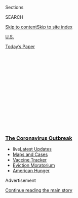 <div id="app">

<div id="standalone-header">

<div class="interactive-masthead NYTAppHideMasthead css-qz70u6 e1suatyy0">

<div class="section css-ui9rw0 e1suatyy2">

<div class="css-eph4ug er09x8g0">

<div class="css-6n7j50">

</div>

<span class="css-1dv1kvn">Sections</span>

<div class="css-10488qs">

<span class="css-1dv1kvn">SEARCH</span>

</div>

[Skip to content](#site-content)[Skip to site
index](#site-index)

</div>

<div id="masthead-section-label" class="css-1wr3we4 eaxe0e00">

[U.S.](https://www.nytimes3xbfgragh.onion/section/us)

</div>

<div class="css-10698na e1huz5gh0">

</div>

</div>

<div id="masthead-bar-one" class="section hasLinks css-15hmgas e1csuq9d3">

<div class="css-uqyvli e1csuq9d0">

</div>

<div class="css-1uqjmks e1csuq9d1">

</div>

<div class="css-9e9ivx">

[](https://myaccount.nytimes3xbfgragh.onion/auth/login?response_type=cookie&client_id=vi)

</div>

<div class="css-1bvtpon e1csuq9d2">

[Today’s
Paper](https://www.nytimes3xbfgragh.onion/section/todayspaper)

</div>

</div>

</div>

<div class="css-1aor85t" style="opacity:0.000000001;z-index:-1;visibility:hidden">

<div class="css-1hqnpie">

<div class="css-epjblv">

<span class="css-17xtcya">[U.S.](/section/us)</span><span class="css-x15j1o">|</span><span class="css-fwqvlz">Where
the Virus Is Sending People to
Hospitals</span>

</div>

<div class="css-k008qs">

<div class="css-1iwv8en">

<span class="css-18z7m18"></span>

<div>

</div>

</div>

<span class="css-1n6z4y">https://nyti.ms/2ZPsjHF</span>

<div class="css-1705lsu">

<div class="css-4xjgmj">

<div class="css-4skfbu" data-role="toolbar" data-aria-label="Social Media Share buttons, Save button, and Comments Panel with current comment count" data-testid="share-tools">

  - 
  - 
  - 
  - 
    
    <div class="css-6n7j50">
    
    </div>

  - 
  - 

</div>

</div>

</div>

</div>

</div>

</div>

<div class="css-mij9hh">

<div class="css-l9svim">

### [<span class="css-pa1jbp"><span class="css-1rxm0ex">The Coronavirus</span><span class="css-1rxm0ex"> Outbreak</span></span>](https://www.nytimes3xbfgragh.onion/news-event/coronavirus?name=styln-coronavirus-national&region=TOP_BANNER&block=storyline_menu_recirc&action=click&pgtype=Interactive&impression_id=7a017310-f1c8-11ea-8758-972576ee5dee&variant=undefined)

  - <span class="css-ousu42"><span class="css-12clwdu">live</span>[Latest
    Updates](https://www.nytimes3xbfgragh.onion/2020/09/08/world/covid-19-coronavirus.html?name=styln-coronavirus-national&region=TOP_BANNER&block=storyline_menu_recirc&action=click&pgtype=Interactive&impression_id=7a017311-f1c8-11ea-8758-972576ee5dee&variant=undefined)</span>
  - <span class="css-ousu42">[Maps and
    Cases](https://www.nytimes3xbfgragh.onion/interactive/2020/us/coronavirus-us-cases.html?name=styln-coronavirus-national&region=TOP_BANNER&block=storyline_menu_recirc&action=click&pgtype=Interactive&impression_id=7a017312-f1c8-11ea-8758-972576ee5dee&variant=undefined)</span>
  - <span class="css-ousu42">[Vaccine
    Tracker](https://www.nytimes3xbfgragh.onion/interactive/2020/science/coronavirus-vaccine-tracker.html?name=styln-coronavirus-national&region=TOP_BANNER&block=storyline_menu_recirc&action=click&pgtype=Interactive&impression_id=7a017313-f1c8-11ea-8758-972576ee5dee&variant=undefined)</span>
  - <span class="css-ousu42">[Eviction
    Moratorium](https://www.nytimes3xbfgragh.onion/2020/09/02/your-money/eviction-moratorium-covid.html?name=styln-coronavirus-national&region=TOP_BANNER&block=storyline_menu_recirc&action=click&pgtype=Interactive&impression_id=7a019a20-f1c8-11ea-8758-972576ee5dee&variant=undefined)</span>
  - <span class="css-ousu42">[American
    Hunger](https://www.nytimes3xbfgragh.onion/interactive/2020/09/02/magazine/food-insecurity-hunger-us.html?name=styln-coronavirus-national&region=TOP_BANNER&block=storyline_menu_recirc&action=click&pgtype=Interactive&impression_id=7a019a21-f1c8-11ea-8758-972576ee5dee&variant=undefined)</span>

</div>

</div>

<div id="top-wrapper" class="css-1sy8kpn">

<div id="top-slug" class="css-l9onyx">

Advertisement

</div>

[Continue reading the main
story](#after-top)

<div class="ad top-wrapper" style="text-align:center;height:100%;display:block;min-height:250px">

<div id="top" class="place-ad" data-position="top" data-size-key="top">

</div>

</div>

<div id="after-top">

</div>

</div>

<div class="css-11kjks6" data-role="region" data-aria-label="comments panel" tabindex="-1">

<div class="css-1h21wu5">

<div class="css-akb3vb">

<div>

<div class="css-1yip8nf">

## [Comments](#commentsContainer)

[Where the Virus Is Sending People to Hospitals]()[Skip to Comments]()

<div class="css-c32q7m">

The comments section is closed. To submit a letter to the editor for
publication, write to <letters@NYTimes.com>.

</div>

</div>

<div class="css-1bxnhxc">

</div>

<div class="css-1yip8nf">

</div>

</div>

</div>

</div>

</div>

</div>

<div id="site-content" data-role="main">

# Where the Virus Is Sending People to Hospitals

<div class="css-1vegfwe interactive-byline-container">

By [<span class="css-1baulvz" itemprop="name">Lazaro
Gamio</span>](https://www.nytimes3xbfgragh.onion/by/lazaro-gamio),
[<span class="css-1baulvz" itemprop="name">Sarah
Mervosh</span>](https://www.nytimes3xbfgragh.onion/by/sarah-mervosh) and
[<span class="css-1baulvz last-byline" itemprop="name">Keith
Collins</span>](https://www.nytimes3xbfgragh.onion/by/keith-collins)July
23,
2020

</div>

<div id="interactive-standalone-sharetools" class="css-wkcogx">

<div>

<div class="interactive-sharetools css-9z2bwm" data-role="toolbar" data-aria-label="Social Media Share buttons, Save button, and Comments Panel with current comment count" data-testid="share-tools">

  - 
  - 
  - 
  - 
    
    <div class="css-6n7j50">
    
    </div>

  - *<span class="css-1dtr3u3">161</span>*

</div>

</div>

</div>

<div id="coronavirus-hospitalizations-us" class="section interactive-standard interactive-content interactive-size-scoop css-uc81c" data-id="100000007252353">

<div class="css-17ih8de interactive-body">

<div class="g-story g-freebird g-max-limit" data-preview-slug="2020-07-20-hotspots-snapshot">

<div class="g-asset g-graphic g-forceCenter" style="max-width: 1050px">

### Covid-19 patients per 100,000

<div data-role="img">

<div id="g-theMap" class="g-map">

</div>

</div>

</div>

At overflowing hospitals in South Texas, patients wait hours in
sweltering ambulances and on recliner beds set up in hallways. The
number of patients intubated in hospital beds in Tampa, Fla., is growing
by the day. In Corpus Christi, Texas, a mobile morgue has arrived.

About as many people are now [known to be
hospitalized](https://covidtracking.com/data/charts/us-currently-hospitalized)
with the coronavirus in the United States as during any other time in
the pandemic, matching the previous peak in April.

Public health experts say detailed local data on where people are
hospitalized — a real-time measure that does not depend on levels of
testing — is crucial to understanding the epidemic, but federal
officials have not made this data public. The New York Times gathered
data for nearly 50 metropolitan areas, including 15 of the 20 largest
cities in the country, from state and local health departments to
provide the first detailed national look at where people are falling
seriously ill.

The data, as well as interviews across the country, show a far-reaching
crisis. The worst-hit areas in Texas and Florida have approached the
peak rates of hospitalization that New York, New Orleans, Chicago and
other cities hit in the spring. A wide and growing expanse of hot spots
around the country — including Las Vegas, Nashville and Tulsa, Okla. —
have worsened over the past two weeks.

Not every hospital system is overwhelmed, and new treatments have
improved the chances of survival for seriously ill people. But experts
say a small but significant proportion of those currently hospitalized
will die, and those who survive may face serious long-term health
issues.

Months ago, the endless wail of ambulances in New York City conveyed the
urgency of the virus outbreak in a concentrated area. Now, the scale of
the crisis is dispersed and harder to grasp.

“There’s this pandemic fatigue,” said Thomas Tsai, an assistant
professor of health policy at Harvard University. “All eyes were on New
York. Houston is New York now. Miami is New York now. Phoenix is New
York now. We need that shared collective urgency.”

<div id="g-nycpeak-blurb" class="g-container">

No place comes close to matching New York City’s sheer numbers: At its
hospitalization peak in mid-April, more than 12,000 New Yorkers were
hospitalized at one time.

</div>

<div id="g-neworleanspeak-blurb" class="g-container">

Some places today look more like New Orleans, an early epicenter that at
one point had about 1,000 hospitalized coronavirus patients.

</div>

<div id="g-riogrande-blurb" class="g-container">

This region on the southern border of Texas most likely has the worst
rate of hospitalization in the country. [Hospitals are
full](https://www.nytimes3xbfgragh.onion/2020/07/19/us/coronavirus-texas-rio-grande-valley.html).
Moving from bed to bed, medical workers wrapped in protective layers
yell over blaring alarms. Nurses softly soothe dying patients. There is
little time to grieve. A new patient fills an emptied bed.

</div>

<div id="g-corpuschristi-blurb" class="g-container">

At least 87 people have died from the coronavirus in the past three
weeks; as recently as the end of June, only eight people had. “The movie
that you never wanted to be living in — that’s what it’s like,” said
Annette Rodriguez, the county’s public health director.

</div>

<div id="g-miami-blurb" class="g-container">

“Your hospitals are drowning,” Carlos Migoya, the chief executive of
Jackson Health System, the largest public hospital in Miami, [wrote in
an op-ed in The Miami
Herald](https://www.miamiherald.com/opinion/op-ed/article244194817.html).
“We are teetering on the edge of disaster.”

</div>

<div id="g-victoria-blurb" class="g-container">

Of the top 10 places we found with the most severe coronavirus
hospitalization rates, six were in Texas.

</div>

<div id="g-imperial-blurb" class="g-container">

Imperial County, home to many food-processing workers and farmworkers on
the California-Mexico border, became the first county in California to
revert to a stay-at-home order this month as cases soared with positive
test rates four times the state average.

</div>

<div id="g-chicagopeak-blurb" class="g-container">

The number of coronavirus patients in Chicago is now less than a third
of what it was at its peak.

</div>

<div id="g-fortlauderdale-blurb" class="g-container">

Several areas in Florida, including the Fort Lauderdale region, are
under nightly curfews to slow the spread of the virus.

</div>

<div id="g-houston-blurb" class="g-container">

The number of newly hospitalized patients in the Houston area is down
slightly in recent days, but the county is still home to the most
coronavirus patients in Texas. More than 2,200 people with the virus are
in hospitals.

</div>

<div id="g-tampa-blurb" class="g-container">

The number of patients who need to be intubated at Tampa General
Hospital keeps growing. “We've gone from single digits to double digits,
basically every day,” said Dr. Andrew Myers, an internist at the
hospital.

</div>

<div id="g-sanantonio-blurb" class="g-container">

“Things are worse than they’ve ever been,” said Nelson Wolff, the county
judge for San Antonio’s Bexar County, which had more Covid-19 patients
die in 10 days this month than during the first three months of the
pandemic. “I had two friends die within a week.”

</div>

<div id="g-jacksonville-blurb" class="g-container">

President Trump is expected to formally accept his party’s nomination at
the Republican National Convention in Jacksonville next month. Of the
top 20 metro regions we found with the most severe hospitalization
rates, seven were in Florida.

</div>

<div id="g-arizona-blurb" class="g-container">

Arizona is one of several states with hot spots that did not provide
local data, making it difficult to know the precise hospital situation
in Phoenix, a center of the crisis. Statewide, Covid-19 hospitalizations
have leveled off in recent days, offering hope that measures like mask
mandates and the closure of gyms, bars and nightclubs are working.

</div>

<div id="g-orlando-blurb" class="g-container">

Inside hospitals in Orlando’s Orange County this week, the number of
Covid-19 patients was the highest it has been during the pandemic.
Outside, Disney World had reopened, and SeaWorld was splashing again. It
is one of the jarring contrasts in a crisis that is now spread widely
and sometimes hard to see.

</div>

<div id="g-lafayette-blurb" class="g-container">

At the beginning of the crisis, New Orleans was at the center of
Louisiana’s coronavirus outbreak. Now, New Orleans is doing relatively
well, while cities like Lafayette are seeing sharp increases.

</div>

<div id="g-lasvegas-blurb" class="g-container">

“We are really worried,” said Sara Kalaoram, whose mother, a guest room
attendant at a Las Vegas hotel, is hospitalized with the virus and on
oxygen. Ms. Kalaoram, her father and her teenage brother have also
tested positive.

</div>

<div id="g-mississippi-blurb" class="g-container">

Covid-19 patients make up 33 percent of I.C.U. beds in Mississippi, up
from 18 percent in June.

</div>

<div id="g-losangeles-blurb" class="g-container">

Los Angeles County has surpassed its previous peak of coronavirus
patients from earlier this year, though fewer patients are in intensive
care.

</div>

<div id="g-okc-blurb" class="g-container">

“Every metric is heading in the wrong direction,” said Dr. George Monks,
president of the Oklahoma State Medical Association. Hospitalizations
have been on the rise across Oklahoma, but the situation is most
pressing around Oklahoma City.

</div>

<div id="g-tulsa-blurb" class="g-container">

The Tulsa City Council adopted a mask order last week, in part due to
rising hospitalizations.

</div>

<div id="g-chicago-blurb" class="g-container">

The number of coronavirus patients in Chicago is now less than a third
of what it was at its peak, though recent upticks led Mayor Lori
Lightfoot to close bars for indoor use once again.

</div>

<div id="g-philly-blurb" class="g-container">

“We are hoping we don’t see a huge spike again,” said Gregory Burrell,
the funeral director at Terry Funeral Home, Inc., a funeral home in
Philadelphia that handled dozens of funerals for people who died of the
virus in April and May. So far this month, he said he had handled about
five such funerals.

</div>

<div id="g-nyc-blurb" class="g-container">

New admissions for the coronavirus in New York City have dropped to a
few dozen a day, down from more than 1,000 people a day in late March
and early April. Statewide, hospitalizations from the virus are at their
lowest since March 18.

</div>

<div id="g-newhaven-blurb" class="g-container">

Connecticut, like New York, has seen significant improvements since the
spring, but there are still seriously ill people. Statewide, 62 people
were hospitalized with the virus as of this week, down from a high of
nearly 2,000 in
April.

</div>

<div class="g-asset g-graphic g-forceCenterTable" style="max-width: 1050px">

### Where people are sick from the coronavirus

#### Rates per 100,000 people

<div data-role="img">

<div id="g-summary-table">

</div>

</div>

</div>

</div>

</div>

</div>

<div id="interactive-footer-container" class="css-ovgi28 interactive-footer-container">

Major cities within each county or area are shown. Hospitalization and
intensive care figures are census counts of the number of Covid-19
patients at any one time, not hospital admissions or cumulative
hospitalizations. They include patients that have confirmed Covid-19
illness based on lab tests as well as probable or suspected patients who
exhibited certain symptoms. Not all states provide information on
probable patients. Hospitalization figures are from July 21, or the most
recent day that data was available.

Sources: State and local health departments; [Covid-19 Hospitalization
Tracking
Project](https://carlsonschool.umn.edu/mili-misrc-covid19-tracking-project)
at the University of Minnesota’s Carlson School of Management; [The
Covid Tracking Project](https://covidtracking.com/); [Covid-19 in
Florida](https://public.tableau.com/profile/jason.salemi#!/vizhome/COVID-19inFloridaanepidemiologiststake/StoryWeb),
Jason L. Salemi, University of South Florida; Natalie E. Dean,
University of Florida; Megan Murray, Harvard University; Jonathan
Skinner, Dartmouth College; Joe Gerald, The University of Arizona.

Caitlin Dickerson, Michael Gold, Kimiko de Freytas-Tamura, J. David
Goodman, Manny Fernandez, Shawn Hubler, Patricia Mazzei and Jin Wu
contributed
reporting.

<div id="interactive-addendum-list" class="css-1yiqkdd interactive-addendum-list">

</div>

</div>

</div>

<div id="standalone-footer">

<div>

<div>

<div id="interactive-footer-wrapper">

<div class="css-i29ckm">

<div class="css-1oeie6n">

Read 161
Comments

</div>

<div class="interactive-sharetools css-9z2bwm" data-role="toolbar" data-aria-label="Social Media Share buttons, Save button, and Comments Panel with current comment count" data-testid="share-tools">

  - 
  - 
  - 
  - 
    
    <div class="css-6n7j50">
    
    </div>

</div>

</div>

<div>

</div>

<div id="bottom-wrapper" class="css-1ede5it">

<div id="bottom-slug" class="css-l9onyx">

Advertisement

</div>

[Continue reading the main
story](#after-bottom)

<div id="bottom" class="ad bottom-wrapper" style="text-align:center;height:100%;display:block;min-height:90px">

</div>

<div id="after-bottom">

</div>

</div>

## Site Index

<div>

</div>

## Site Information Navigation

  - [© <span>2020</span> <span>The New York Times
    Company</span>](https://help.nytimes3xbfgragh.onion/hc/en-us/articles/115014792127-Copyright-notice)

<!-- end list -->

  - [NYTCo](https://www.nytco.com/)
  - [Contact
    Us](https://help.nytimes3xbfgragh.onion/hc/en-us/articles/115015385887-Contact-Us)
  - [Work with us](https://www.nytco.com/careers/)
  - [Advertise](https://nytmediakit.com/)
  - [T Brand Studio](http://www.tbrandstudio.com/)
  - [Your Ad
    Choices](https://www.nytimes3xbfgragh.onion/privacy/cookie-policy#how-do-i-manage-trackers)
  - [Privacy](https://www.nytimes3xbfgragh.onion/privacy)
  - [Terms of
    Service](https://help.nytimes3xbfgragh.onion/hc/en-us/articles/115014893428-Terms-of-service)
  - [Terms of
    Sale](https://help.nytimes3xbfgragh.onion/hc/en-us/articles/115014893968-Terms-of-sale)
  - [Site
    Map](https://spiderbites.nytimes3xbfgragh.onion)
  - [Help](https://help.nytimes3xbfgragh.onion/hc/en-us)
  - [Subscriptions](https://www.nytimes3xbfgragh.onion/subscription?campaignId=37WXW)

</div>

</div>

</div>

</div>

</div>
